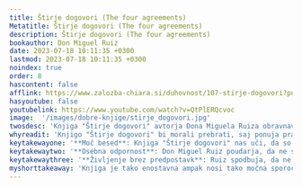 ```yaml
---
title: Štirje dogovori (The four agreements)
Metatitle: Štirje dogovori (The four agreements)
description: Štirje dogovori (The four agreements)
bookauthor: Don Miguel Ruiz
date: 2023-07-18 10:11:35 +0300
lastmod: 2023-07-18 10:11:35 +0300
noindex: true
order: 8
hascontent: false
afflink: https://www.zalozba-chiara.si/duhovnost/107-stirje-dogovori?pos_id=44065
hasyoutube: false
youtubelink: https://www.youtube.com/watch?v=QtPlERQcvoc
image:  '/images/dobre-knjige/stirje_dogovori.jpg'
twosdesc: 'Knjiga "Štirje dogovori" avtorja Dona Miguela Ruiza obravnava starodavno tolteško modrost in predlaga štiri življenjske dogovore za doseganje osebne svobode in resničnega srečanja s samim seboj. Ti dogovori vključujejo: bodite brezhibni z vašo besedo, ne jemljite ničesar osebno, ničesar ne domnevaj, in vedno dajte vse od sebe.'
whyreadit: 'Knjigo "Štirje dogovori" bi morali prebrati, saj ponuja praktične nasvete za izboljšanje vašega osebnega in poklicnega življenja, s čimer pripomore k večjemu miru in zadovoljstvu. Don Miguel Ruiz z uporabo teh štirih preprostih, a močnih dogovorov lahko pomaga preseči samoomejevalna prepričanja, ki ustvarjajo nepotrebno trpljenje in omejujejo vaše življenje.'
keytakewayone: '**Moč besed**: Knjiga "Štirje dogovori" nas uči, da so naše besede močno orodje, ki lahko ustvarja svetlobo ali temo. Zavedanje, kako uporabljamo besede, je ključnega pomena za ustvarjanje pozitivnih odnosov in izboljšanje našega življenja.'
keytakewaytwo: '**Osebna odpornost**: Don Miguel Ruiz poudarja, da ne smemo jemati ničesar osebno. Tisto, kar drugi ljudje mislijo ali govorijo o nas, je odraz njih samih, ne nas. Ta razumevanje nam pomaga ostati močni in odporni v obraz kritike ali negativnosti.'
keytakewaythree: '**Življenje brez predpostavk**: Ruiz spodbuja, da ne sklepamo ničesar. Predpostavke lahko vodijo do nesporazumov in nepotrebnega trpljenja, zato je pomembno, da postavljamo vprašanja in komuniciramo jasno.'
myshorttakeaway: 'Knjiga je tako enostavna ampak nosi tako močna sporočila, ki pomagajo pri vsakodnevnih odločitvah, samopodobi. Knjiga te nauči, da se zaveš pomena svojih besed, da v odnosih ohranjaš notranji mir, saj ne vzameš vsega nase. Avtor v knjigi reče: "Vsa žalost in drama, ki ste jo preživeli v življenju, je temeljila na domnevah in osebnem jemanju stvari." Ima popolnoma prav. Edino kar si želim je, da bi knjigo prebrala že davno, davno nazaj!'
---
```

